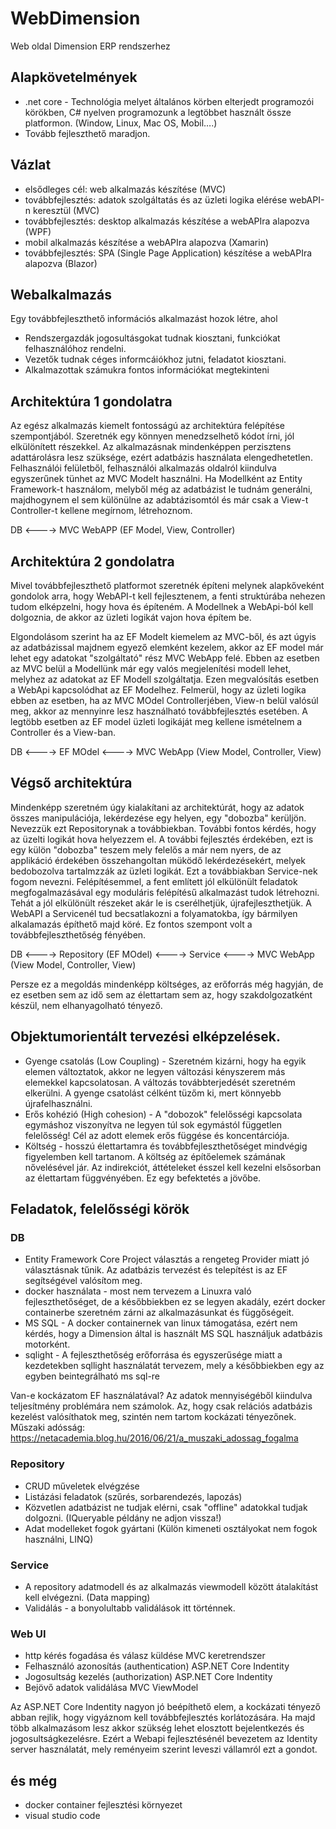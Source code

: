 # WebDimension
Web oldal Dimension ERP rendszerhez

## Alapkövetelmények
- .net core - Technológia melyet általános körben elterjedt programozói körökben, C# nyelven programozunk a legtöbbet használt össze platformon. (Window, Linux, Mac OS, Mobil….) 
- Tovább fejleszthető maradjon.

## Vázlat
- elsődleges cél: web alkalmazás készítése (MVC)
- továbbfejlesztés: adatok szolgáltatás és az üzleti logika elérése webAPI-n keresztül (MVC)
- továbbfejlesztés: desktop alkalmazás készítése a webAPIra alapozva (WPF)
- mobil alkalmazás készítése a webAPIra alapozva (Xamarin)
- továbbfejlesztés: SPA (Single Page Application) készítése a webAPIra alapozva (Blazor)

## Webalkalmazás
Egy továbbfejleszthető információs alkalmazást hozok létre, ahol
 - Rendszergazdák jogosultásgokat tudnak kiosztani, funkciókat felhasználóhoz rendelni.
 - Vezetők tudnak céges informcáiókhoz jutni, feladatot kiosztani. 
 - Alkalmazottak számukra fontos információkat megtekinteni

 
## Architektúra 1 gondolatra
Az egész alkalmazás kiemelt fontosságú az architektúra felépítése szempontjából. Szeretnék egy könnyen menedzselhető kódot írni, jól elkülönített részekkel. Az alkalmazásnak mindenképpen perzisztens adattárolásra lesz szüksége, ezért adatbázis használata elengedhetetlen.
Felhasználói felületből, felhasználói alkalmazás oldalról kiindulva egyszerűnek tünhet az MVC Modelt használni. Ha Modellként az Entity Framework-t használom, melyből még az adatbázist le tudnám generálni, majdhogynem el sem különülne az adabtázisomtól és már csak a View-t Controller-t kellene megírnom, létrehoznom. 

DB <----> MVC WebAPP (EF Model, View, Controller)

## Architektúra 2 gondolatra
Mivel továbbfejleszthető platformot szeretnék építeni melynek alapkőveként gondolok arra, hogy WebAPI-t kell fejlesztenem, a fenti struktúrába nehezen tudom elképzelni, hogy hova és építeném. A Modellnek a WebApi-ból kell dolgoznia, de akkor az üzleti logikát vajon hova építem be.

Elgondolásom szerint ha az EF Modelt kiemelem az MVC-ből, és azt úgyis az adatbázissal majdnem egyező elemként kezelem, akkor az EF model már lehet egy adatokat "szolgáltató" rész MVC WebApp felé. Ebben az esetben az MVC belül a Modellünk már egy valós megjelenítési modell lehet, melyhez az adatokat az EF Modell szolgáltatja. Ezen megvalósítás esetben a WebApi kapcsolódhat az EF Modelhez. Felmerül, hogy az üzleti logika ebben az esetben, ha az MVC MOdel Controllerjében, View-n belül valósúl meg, akkor az mennyinre lesz használható továbbfejlesztés esetében. A legtöbb esetben az EF model üzleti logikáját meg kellene ismételnem a Controller és a View-ban.

DB <----> EF MOdel <----> MVC WebApp (View Model, Controller, View)

## Végső architektúra
Mindenképp szeretném úgy kialakítani az architektúrát, hogy az adatok összes manipulációja, lekérdezése egy helyen, egy "dobozba" kerüljön. Nevezzük ezt Repositorynak a továbbiekban. További fontos kérdés, hogy az üzelti logikát hova helyezzem el. A további fejlesztés érdekében, ezt is egy külön "dobozba" teszem mely felelős a már nem nyers, de az applikáció érdekében összehangoltan müködő lekérdezésekért, melyek bedobozolva tartalmzzák az üzleti logikát. Ezt a továbbiakban Service-nek fogom nevezni. Felépítésemmel, a fent említett jól elkülönült feladatok megfogalmazásával egy moduláris felépítésű alkalmazást tudok létrehozni. Tehát a jól elkülönült részeket akár le is cserélhetjük, újrafejleszthetjük. 
A WebAPI a Servicenél tud becsatlakozni a folyamatokba, így bármilyen alkalamazás építhető majd köré. Ez fontos szempont volt a továbbfejleszthetőség fényében.

DB <----> Repository (EF MOdel) <----> Service <----> MVC WebApp (View Model, Controller, View)

Persze ez a megoldás mindenképp költséges, az erőforrás még hagyján, de ez esetben sem az idő sem az élettartam sem az, hogy szakdolgozatként készül, nem elhanyagolható tényező. 

## Objektumorientált tervezési elképzelések. 
 - Gyenge csatolás (Low Coupling) - Szeretném kizárni, hogy ha egyik elemen változtatok, akkor ne legyen változási kényszerem más elemekkel kapcsolatosan. A változás továbbterjedését szeretném elkerülni. A gyenge csatolást célként tüzőm ki, mert könnyebb újrafelhasználni.
 - Erős kohézió (High cohesion) - A "dobozok" felelősségi kapcsolata egymáshoz viszonyítva ne legyen túl sok egymástól független felelősség! Cél az adott elemek erős függése és koncentárciója. 
 - Költség - hosszú élettartamra és továbbfejleszthetőséget mindvégig figyelemben kell tartanom. A költség az építőelemek számának nővelésével jár. Az indirekciót, áttételeket ésszel kell kezelni elsősorban az élettartam függvényében. Ez egy befektetés a jövőbe.

## Feladatok, felelősségi körök

### DB
- Entity Framework Core Project választás a rengeteg Provider miatt jó választásnak tűnik. Az adatbázis tervezést és telepítést is az EF segítségével valósítom meg.
- docker használata - most nem tervezem a Linuxra való fejleszthetőséget, de a későbbiekben ez se legyen akadály, ezért docker containerbe szeretném zárni az alkalmazásunkat és függőségeit. 
- MS SQL - A docker containernek van linux támogatása, ezért nem kérdés, hogy a Dimension által is használt MS SQL használjuk adatbázis motorként.
- sqlight - A fejleszthetőség erőforrása és egyszerűsége miatt a kezdetekben sqllight használatát tervezem, mely a későbbiekben egy az egyben beintegrálható ms sql-re

Van-e kockázatom EF használatával? Az adatok mennyiségéből kiindulva teljesítmény problémára nem számolok. Az, hogy csak relációs adatbázis kezelést valósíthatok meg, szintén nem tartom kockázati tényezőnek. 
Műszaki adósság: https://netacademia.blog.hu/2016/06/21/a_muszaki_adossag_fogalma

### Repository
- CRUD műveletek elvégzése
- Listázási feladatok (szűrés, sorbarendezés, lapozás)
- Közvetlen adatbázist ne tudjak elérni, csak "offline" adatokkal tudjak dolgozni. (IQueryable példány ne adjon vissza!)
- Adat modelleket fogok gyártani (Külön kimeneti osztályokat nem fogok használni, LINQ)

### Service
- A repository adatmodell és az alkalmazás viewmodell között átalakítást kell elvégezni. (Data mapping)
- Validálás - a bonyolultabb validálások itt történnek.

### Web UI
- http kérés fogadása és válasz küldése
  MVC keretrendszer
- Felhasználó azonosítás (authentication)
  ASP.NET Core Indentity
- Jogosultság kezelés (authorization)
  ASP.NET Core Indentity
- Bejövő adatok validálása
  MVC ViewModel

Az ASP.NET Core Indentity nagyon jó beépíthető elem, a kockázati tényező abban rejlik, hogy vigyáznom kell továbbfejlesztés korlátozására. Ha majd több alkalmazásom lesz akkor szükség lehet elosztott bejelentkezés és jogosultságkezelésre. Ezért a Webapi fejlesztésénél bevezetem az Identity server használatát, mely reményeim szerint leveszi vállamról ezt a gondot.


## és még
- docker container fejlesztési környezet
- visual studio code










